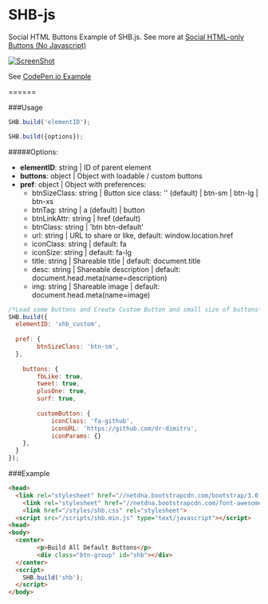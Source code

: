 SHB-js
======

Social HTML Buttons
Example of SHB.js. See more at [Social HTML-only Buttons (No Javascript)](https://veliovgroup.com/article/QTA2494eT8ThrqcZi)

[![ScreenShot](https://veliovgroup.com/cdn/storage/PostsFiles/ja4XHnZbTjqn92st3/big/ja4XHnZbTjqn92st3.png)](http://codepen.io/OstrIO/pen/tHvui)

See [CodePen.io Example](http://codepen.io/OstrIO/pen/tHvui)

======

###Usage
```javascript
SHB.build('elementID');
```

```javascript
SHB.build({options});
```

#####Options:
 
 - **elementID**: string | ID of parent element
 - **buttons**: object | Object with loadable / custom buttons
 - **pref**: object | Object with preferences:
    - btnSizeClass: string | Button sice class: '' (default) | btn-sm | btn-lg | btn-xs
    - btnTag: string | a (default) | button
    - btnLinkAttr: string | href (default)
    - btnClass: string | 'btn btn-default'
    - url: string | URL to share or like, default: window.location.href
    - iconClass: string | default: fa
    - iconSize: string | default: fa-lg
    - title: string | Shareable title | default: document.title
    - desc: string | Shareable description | default: document.head.meta(name=description)
    - img: string | Shareable image | default: document.head.meta(name=image)
 

```javascript
/*Load some buttons and Create Custom Button and small size of buttons*/
SHB.build({
  elementID: 'shb_custom',
  
  pref: {
		btnSizeClass: 'btn-sm',
  },
  
	buttons: {
		fbLike: true,
		tweet: true,
		plusOne: true,
		surf: true,
		
		customButton: {
			iconClass: 'fa-github',
			iconURL: 'https://github.com/dr-dimitru',
			iconParams: {} 
  	},
  }
});
```


###Example
```html
<head>
  <link rel="stylesheet" href="//netdna.bootstrapcdn.com/bootstrap/3.0.0/css/bootstrap.min.css">
	<link rel="stylesheet" href="//netdna.bootstrapcdn.com/font-awesome/4.0.3/css/font-awesome.css">
	<link href="/styles/shb.css" rel="stylesheet">
  <script src="/scripts/shb.min.js" type="text/javascript"></script>
<head>
<body>
  <center>
		<p>Build All Default Buttons</p>
		<div class="btn-group" id="shb"></div>
  </center>
  <script>
    SHB.build('shb');
  </script>
</body>
```

